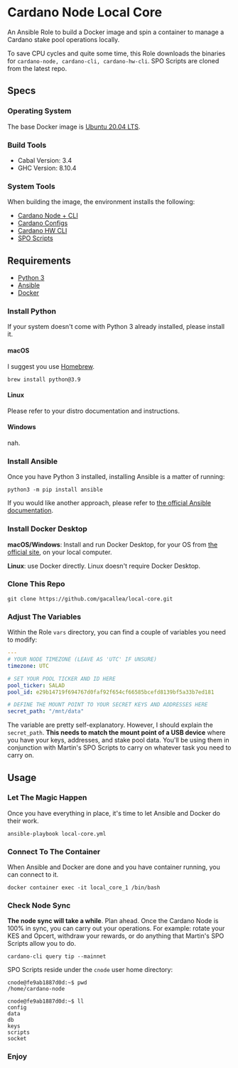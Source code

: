 # Cardano Node Local Core #

An Ansible Role to build a Docker image and spin a container to manage a Cardano stake pool operations locally.

To save CPU cycles and quite some time, this Role downloads the binaries for ```cardano-node, cardano-cli, cardano-hw-cli```. SPO Scripts are cloned from the latest repo.

## Specs ##

### Operating System ###

The base Docker image is [Ubuntu 20.04 LTS](https://ubuntu.com/blog/ubuntu-20-04-lts-arrives).

### Build Tools ###

- Cabal Version: 3.4
- GHC Version: 8.10.4

### System Tools ###

When building the image, the environment installs the following:

- [Cardano Node + CLI](https://github.com/input-output-hk/cardano-node/)
- [Cardano Configs](https://hydra.iohk.io/job/Cardano/cardano-node/cardano-deployment/latest-finished/download/1/index.html)
- [Cardano HW CLI](https://github.com/vacuumlabs/cardano-hw-cli)
- [SPO Scripts](https://github.com/gitmachtl/scripts/)

## Requirements ##

- [Python 3](https://python.org)
- [Ansible](https://www.ansible.com/)
- [Docker](https://www.docker.com/)

### Install Python ###

If your system doesn't come with Python 3 already installed, please install it.

#### macOS ####

I suggest you use [Homebrew](https://brew.sh).

```shell
brew install python@3.9
```

#### Linux ####

Please refer to your distro documentation and instructions.

#### Windows ####

nah.

### Install Ansible ###

Once you have Python 3 installed, installing Ansible is a matter of running:

```shell
python3 -m pip install ansible
```

If you would like another approach, please refer to [the official Ansible documentation](https://docs.ansible.com/ansible/latest/installation_guide/intro_installation.html).

### Install Docker Desktop ###

**macOS/Windows**: Install and run Docker Desktop, for your OS from [the official site](https://www.docker.com/products/docker-desktop), on your local computer.

**Linux**: use Docker directly. Linux doesn't require Docker Desktop.

### Clone This Repo ###

```shell
git clone https://github.com/gacallea/local-core.git
```

### Adjust The Variables ###

Within the Role ```vars``` directory, you can find a couple of variables you need to modify:

```yaml
---
# YOUR NODE TIMEZONE (LEAVE AS 'UTC' IF UNSURE)
timezone: UTC

# SET YOUR POOL TICKER AND ID HERE
pool_ticker: SALAD
pool_id: e29b14719f694767d0faf92f654cf66585bcefd8139bf5a33b7ed181

# DEFINE THE MOUNT POINT TO YOUR SECRET KEYS AND ADDRESSES HERE
secret_path: "/mnt/data"
```

The variable are pretty self-explanatory. However, I should explain the ```secret_path```. **This needs to match the mount point of a USB device** where you have your keys, addresses, and stake pool data. You'll be using them in conjunction with Martin's SPO Scripts to carry on whatever task you need to carry on.

## Usage ##

### Let The Magic Happen ###

Once you have everything in place, it's time to let Ansible and Docker do their work.

```shell
ansible-playbook local-core.yml
```

### Connect To The Container ###

When Ansible and Docker are done and you have container running, you can connect to it.

```shell
docker container exec -it local_core_1 /bin/bash
```

### Check Node Sync ###

**The node sync will take a while**. Plan ahead. Once the Cardano Node is 100% in sync, you can carry out your operations. For example: rotate your KES and Opcert, withdraw your rewards, or do anything that Martin's SPO Scripts allow you to do.

```shell
cardano-cli query tip --mainnet
```

SPO Scripts reside under the ```cnode``` user home directory:

```shell
cnode@fe9ab1887d0d:~$ pwd
/home/cardano-node

cnode@fe9ab1887d0d:~$ ll
config
data
db
keys
scripts
socket
```

### Enjoy ###

